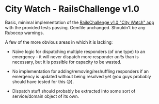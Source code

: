 # City Watch - RailsChallenge v1.0

Basic, minimal implementation of the [RailsChallenge v1.0 "City Watch" app](https://github.com/railschallenge/railschallenge-city-watch) with the provided tests passing. Gemfile unchanged. Shouldn't be any Rubocop warnings.

A few of the more obvious areas in which it is lacking:

* Naïve logic for dispatching multiple responders (of one type) to an emergency - it will never dispatch more responder *units* than is necessary, but it is possible for capacity to be wasted.

* No implementation for adding/removing/reshuffling responders if an emergency is updated without being resolved yet (you guys probably should have tested for this :wink:).

* Dispatch stuff should probably be extracted into some sort of service/domain object of its own.
